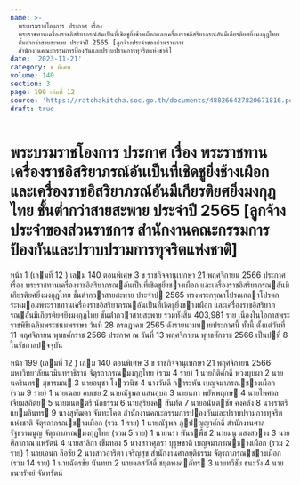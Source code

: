 ```yaml
---
name: >-
  พระบรมราชโองการ ประกาศ เรื่อง
  พระราชทานเครื่องราชอิสริยาภรณ์อันเป็นที่เชิดชูยิ่งช้างเผือกและเครื่องราชอิสริยาภรณ์อันมีเกียรติยศยิ่งมงกุฎไทย
  ชั้นต่ำกว่าสายสะพาย ประจำปี 2565 [ลูกจ้างประจำของส่วนราชการ
  สำนักงานคณะกรรมการป้องกันและปราบปรามการทุจริตแห่งชาติ]
date: '2023-11-21'
category: ข พิเศษ
volume: 140
section: 3
page: 199 เล่มที่ 12
source: 'https://ratchakitcha.soc.go.th/documents/488266427820671816.pdf'
draft: true
---
```


# พระบรมราชโองการ ประกาศ เรื่อง พระราชทานเครื่องราชอิสริยาภรณ์อันเป็นที่เชิดชูยิ่งช้างเผือกและเครื่องราชอิสริยาภรณ์อันมีเกียรติยศยิ่งมงกุฎไทย ชั้นต่ำกว่าสายสะพาย ประจำปี 2565 [ลูกจ้างประจำของส่วนราชการ สำนักงานคณะกรรมการป้องกันและปราบปรามการทุจริตแห่งชาติ]

หน้า 1 (เลมที่ 12 ) เลม 140 ตอนพิเศษ 3 ข ราชกิจจานุเบกษา 21 พฤศจิกายน 2566 ประกาศ เรื่อง พระราชทานเครื่องราชอิสริยาภรณอันเป็นที่เชิดชูยิ่งชางเผือก และเครื่องราชอิสริยาภรณอันมีเกียรติยศยิ่งมงกุฎไทย ชั้นต่ํากวาสายสะพาย ประจําป 2565 ทรงพระกรุณาโปรดเกลาโปรดกระหมอมพระราชทานเครื่องราชอิสริยาภรณอันเป็นที่เชิดชูยิ่งชางเผือก และเครื่องราชอิสริยาภรณอันมีเกียรติยศยิ่งมงกุฎไทย ชั้นต่ํากวาสายสะพาย รวมทั้งสิ้น 403,981 ราย เนื่องในโอกาสพระราชพิธีเฉลิมพระชนมพรรษา วันที่ 28 กรกฎาคม 2565 ดังรายนามทายประกาศนี้ ทั้งนี้ ตั้งแต่วันที่ 11 พฤศจิกายน พุทธศักราช 2566 ประกาศ ณ วันที่ 13 พฤศจิกายน พุทธศักราช 2566 เป็นปที่ 8 ในรัชกาลปจจุบัน

หน้า 199 (เลมที่ 12 ) เลม 140 ตอนพิเศษ 3 ข ราชกิจจานุเบกษา 21 พฤศจิกายน 2566 มหาวิทยาลัยนวมินทราธิราช จัตุรถาภรณมงกุฎไทย (รวม 4 ราย) 1 นายกิติศักดิ์ พวงบุบผา 2 นายนครินทร สุขารมณ 3 นายอนุชา โงววนิช 4 นางวันดี การะหัน เบญจมาภรณชางเผือก (รวม 9 ราย) 1 นายเฉลย อบเชย 2 นายณัฐพล แสนอุบล 3 นายนภา พยัพพฤกษ 4 นายไพศาล เจียมสถิตย 5 นายมนตตรี นักธรรม 6 นายสุริยงค สันทัด 7 นายอนันตชัย คงคลัง 8 นางราตรี แยมอินทร 9 นางสุพัฒตา จันทะโคต สํานักงานคณะกรรมการปองกันและปราบปรามการทุจริตแห่งชาติ จัตุรถาภรณชางเผือก (รวม 1 ราย) 1 นายณัฐพล ภูปญญาศักดิ์ สํานักงานศาลรัฐธรรมนูญ จัตุรถาภรณมงกุฎไทย (รวม 5 ราย) 1 นายนรา พันธพืช 2 นายมนู แสงสวาง 3 นายศิลากาณ แพรัตน์ 4 นายสาลิกา เข็มทอง 5 นางสาวศุภรา บุรุษชาติ เบญจมาภรณชางเผือก (รวม 2 ราย) 1 นายเอนก ลือชัย 2 นางสาวอาริตา เจริญสุข สํานักงานศาลยุติธรรม จัตุรถาภรณชางเผือก (รวม 14 ราย) 1 นายฉัตรชัย นันทยา 2 นายดลสวัสดิ์ ชยุตพงศภัทร 3 นายทวีชัย ธนะวัง 4 นายธนทรัพย์ จันทรัตน์
